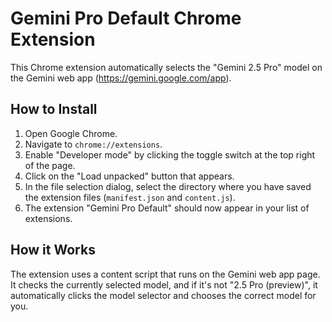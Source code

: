 # Gemini Pro Default Chrome Extension

This Chrome extension automatically selects the "Gemini 2.5 Pro" model on the Gemini web app (https://gemini.google.com/app).

## How to Install

1.  Open Google Chrome.
2.  Navigate to `chrome://extensions`.
3.  Enable "Developer mode" by clicking the toggle switch at the top right of the page.
4.  Click on the "Load unpacked" button that appears.
5.  In the file selection dialog, select the directory where you have saved the extension files (`manifest.json` and `content.js`).
6.  The extension "Gemini Pro Default" should now appear in your list of extensions.

## How it Works

The extension uses a content script that runs on the Gemini web app page. It checks the currently selected model, and if it's not "2.5 Pro (preview)", it automatically clicks the model selector and chooses the correct model for you.
